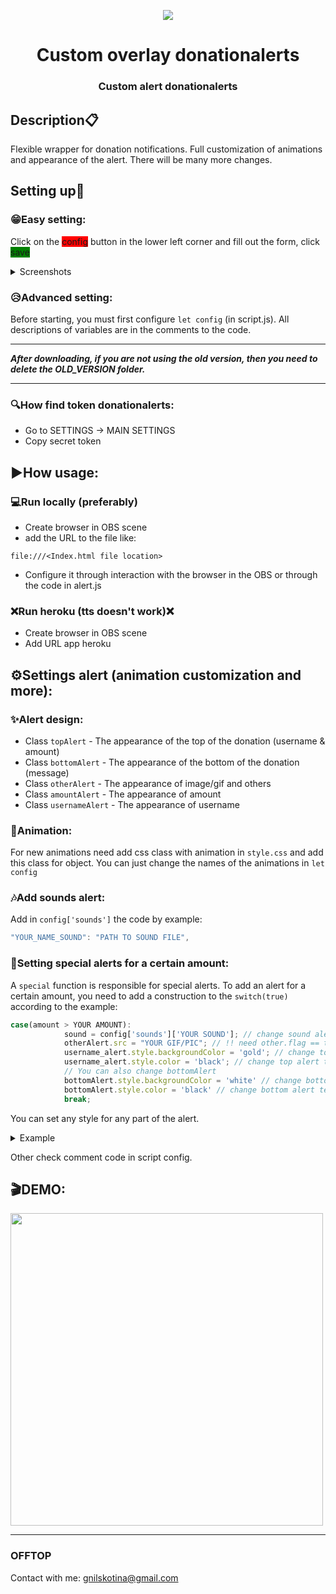<p align="center">
  <img src="https://acc-gt.ru/wp-content/uploads/2021/03/ch_129310_UnSh.png">
  <br>
  <h1 align="center">Custom overlay donationalerts</h1>
  <h3 align="center">Custom alert donationalerts</h3>
</p>


## Description📋
Flexible wrapper for donation notifications. Full customization of animations and appearance of the alert. There will be many more changes. 



## Setting up💾

### 😁Easy setting:
Click on the <span style='background: red'>config</span> button in the lower left corner and fill out the form, click <span style='background: green'>save</span>

<details>
  <summary>Screenshots</summary>
  <img src="https://i.imgur.com/9RbhhRE.png">

  <img src="https://i.imgur.com/NH2rzm0.png">
</details>

### 😥Advanced setting:
Before starting, you must first configure ```let config``` (in script.js).
All descriptions of variables are in the comments to the code.


---
<b>*After downloading, if you are not using the old version, then you need to delete the OLD_VERSION folder.*</b>

---

### 🔍How find token donationalerts:
* Go to SETTINGS -> MAIN SETTINGS 
* Copy secret token 


## ▶️How usage:

### 💻Run locally (preferably)
* Create browser in OBS scene
* add the URL to the file like:
```
file:///<Index.html file location>
``` 
* Configure it through interaction with the browser in the OBS or through the code in alert.js
### ❌Run heroku (tts doesn't work)❌
* Create browser in OBS scene
* Add URL app heroku


## ⚙️Settings alert (animation customization and more):

### ✨Alert design:
* Class ```topAlert``` - The appearance of the top of the donation (username & amount)
* Class ```bottomAlert``` - The appearance of the bottom of the donation (message)
* Class ```otherAlert``` - The appearance of image/gif and others
* Class ```amountAlert``` - The appearance of amount
* Class ```usernameAlert``` - The appearance of username

### 👾Animation:
For new animations need add css class with animation in ```style.css``` and add this class for object. You can just change the names of the animations in ```let config```

### 🎶Add sounds alert:
Add in ```config['sounds']``` the code by example:
```js
"YOUR_NAME_SOUND": "PATH TO SOUND FILE",
```


### 🔅Setting special alerts for a certain amount:

A ```special``` function is responsible for special alerts. To add an alert for a certain amount, you need to add a construction to the ```switch(true)``` according to the example:
```js
case(amount > YOUR AMOUNT): 
            sound = config['sounds']['YOUR SOUND']; // change sound alert
            otherAlert.src = "YOUR GIF/PIC"; // !! need other.flag == true !! if ==false alert will not work 
            username_alert.style.backgroundColor = 'gold'; // change top alert backgroundcolor to gold.You can change for any other color.
            username_alert.style.color = 'black'; // change top alert textcolor to gold. You can change for any other color.
            // You can also change bottomAlert
            bottomAlert.style.backgroundColor = 'white' // change bottom alert backgroundcolor to white. You can change for any other color.
            bottomAlert.style.color = 'black' // change bottom alert textcolor to black. You can change for any other color.
            break;
```
You can set any style for any part of the alert.

<details>
  <summary>Example</summary>
  <img src="https://i.imgur.com/FvmOuaW.gif" width="500">
</details>

Other check comment code in script config.


## 🎬DEMO:
<img src="https://i.imgur.com/mAVNPdz.gif" width="500">

---
### OFFTOP
Contact with me: gnilskotina@gmail.com
